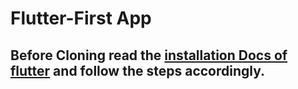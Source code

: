 # Flutter-First App
## Before Cloning read the [installation Docs of flutter](https://flutter.dev/docs/get-started/install) and follow the steps accordingly.
